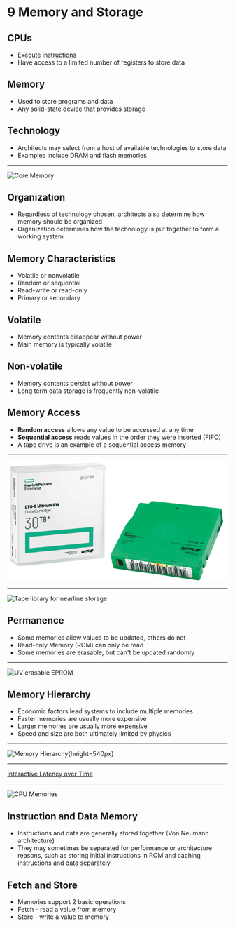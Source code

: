 9 Memory and Storage
====================

CPUs
----

- Execute instructions
- Have access to a limited number of registers to store data

Memory
------

- Used to store programs and data
- Any solid-state device that provides storage

Technology
----------

- Architects may select from a host of available technologies to store data
- Examples include DRAM and flash memories

---

![Core Memory](https://upload.wikimedia.org/wikipedia/commons/thumb/d/da/KL_CoreMemory.jpg/600px-KL_CoreMemory.jpg)

Organization
------------

- Regardless of technology chosen, architects also determine how memory should be organized
- Organization determines how the technology is put together to form a working system

Memory Characteristics
----------------------

- Volatile or nonvolatile
- Random or sequential
- Read-write or read-only
- Primary or secondary

Volatile
--------

- Memory contents disappear without power
- Main memory is typically volatile

Non-volatile
------------

- Memory contents persist without power
- Long term data storage is frequently non-volatile

Memory Access
-------------

- **Random access** allows any value to be accessed at any time
- **Sequential access** reads values in the order they were inserted (FIFO)
- A tape drive is an example of a sequential access memory

---

![30 TB* tape cartridge](media/tape.png)

---

![Tape library for nearline storage](https://upload.wikimedia.org/wikipedia/commons/thumb/c/c9/StorageTek_Powderhorn_tape_library.jpg/360px-StorageTek_Powderhorn_tape_library.jpg)

Permanence
----------

- Some memories allow values to be updated, others do not
- Read-only Memory (ROM) can only be read
- Some memories are erasable, but can't be updated randomly

---

![UV erasable EPROM](https://upload.wikimedia.org/wikipedia/commons/thumb/8/8b/ST_Microelectronics_M27C256B_%282006%29.jpg/348px-ST_Microelectronics_M27C256B_%282006%29.jpg)

Memory Hierarchy
---------------

- Economic factors lead systems to include multiple memories
- Faster memories are usually more expensive
- Larger memories are usually more expensive
- Speed and size are both ultimately limited by physics

---

![Memory Hierarchy](https://upload.wikimedia.org/wikipedia/commons/0/0c/ComputerMemoryHierarchy.svg){height=540px}

---

[Interactive Latency over Time](https://colin-scott.github.io/personal_website/research/interactive_latency.html)

---

![CPU Memories](https://upload.wikimedia.org/wikipedia/commons/thumb/4/4c/Separate_unified.png/380px-Separate_unified.png)

Instruction and Data Memory
---------------------------

- Instructions and data are generally stored together (Von Neumann architecture)
- They may sometimes be separated for performance or architecture reasons, such as storing initial instructions in ROM and caching instructions and data separately

Fetch and Store
---------------

- Memories support 2 basic operations
- Fetch - read a value from memory
- Store - write a value to memory
